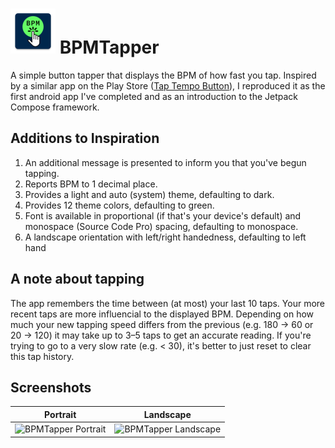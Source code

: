 # ![Logo](./app/src/main/res/mipmap-hdpi/ic_launcher.webp "Logo") BPMTapper

A simple button tapper that displays the BPM of how fast you tap. Inspired by a similar app on the Play Store ([Tap Tempo Button](https://play.google.com/store/apps/details?id=com.diegoguevara.taptempo&hl=en_US)), I reproduced it as the first android app I've completed and as an introduction to the Jetpack Compose framework.

## Additions to Inspiration

1. An additional message is presented to inform you that you've begun tapping.
2. Reports BPM to 1 decimal place.
3. Provides a light and auto (system) theme, defaulting to dark.
4. Provides 12 theme colors, defaulting to green.
5. Font is available in proportional (if that's your device's default) and monospace (Source Code Pro) spacing, defaulting to monospace.
6. A landscape orientation with left/right handedness, defaulting to left hand

## A note about tapping

The app remembers the time between (at most) your last 10 taps. Your more recent taps are more influencial to the displayed BPM. Depending on how much your new tapping speed differs from the previous (e.g. 180 -> 60 or 20 -> 120) it may take up to 3–5 taps to get an accurate reading. If you're trying to go to a very slow rate (e.g. < 30), it's better to just reset to clear this tap history.

## Screenshots

|Portrait|Landscape|
|---|---|
|![BPMTapper Portrait](https://github.com/zecuse/BPMTapper/assets/19420775/9c9bd2af-9fa0-4f46-b531-7592d3280708)|![BPMTapper Landscape](https://github.com/zecuse/BPMTapper/assets/19420775/e4a6ea18-b415-4536-a51f-a15dd55d1013)|
